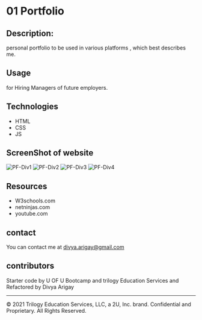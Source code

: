 # 01 Portfolio

## Description:
personal portfolio to be used in various platforms , which best describes me.

## Usage
for Hiring Managers of future employers.

## Technologies
- HTML
- CSS
- JS

## ScreenShot of website

![PF-Div1](https://user-images.githubusercontent.com/94805706/147779557-5e3b97aa-6241-47f6-8b81-c1122837cf9f.png)
![PF-Div2](https://user-images.githubusercontent.com/94805706/147779601-85b65166-b7d8-4bfa-933c-a3bf9a20dbc6.png)
![PF-Div3](https://user-images.githubusercontent.com/94805706/147779610-5eedace6-3665-45c5-a531-76583773bb2d.png)
![PF-Div4](https://user-images.githubusercontent.com/94805706/147779613-d6eacb44-f594-43b5-9705-f2db70d1e63f.png)



## Resources

- W3schools.com
- netninjas.com
- youtube.com

## contact
You can contact me at divya.arigay@gmail.com

## contributors
Starter code by U OF U Bootcamp and trilogy Education Services and Refactored by Divya Arigay

- - -
© 2021 Trilogy Education Services, LLC, a 2U, Inc. brand. Confidential and Proprietary. All Rights Reserved.
